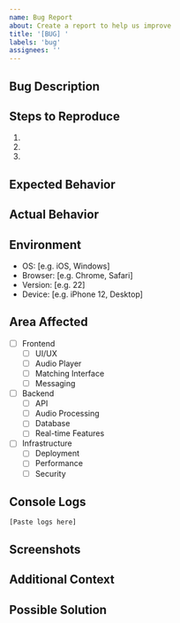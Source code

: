 ```yaml
---
name: Bug Report
about: Create a report to help us improve
title: '[BUG] '
labels: 'bug'
assignees: ''
---
```


## Bug Description
<!-- A clear and concise description of the bug -->

## Steps to Reproduce
1. <!-- First Step -->
2. <!-- Second Step -->
3. <!-- and so on... -->

## Expected Behavior
<!-- What you expected to happen -->

## Actual Behavior
<!-- What actually happened -->

## Environment
- OS: [e.g. iOS, Windows]
- Browser: [e.g. Chrome, Safari]
- Version: [e.g. 22]
- Device: [e.g. iPhone 12, Desktop]

## Area Affected
- [ ] Frontend
  - [ ] UI/UX
  - [ ] Audio Player
  - [ ] Matching Interface
  - [ ] Messaging
- [ ] Backend
  - [ ] API
  - [ ] Audio Processing
  - [ ] Database
  - [ ] Real-time Features
- [ ] Infrastructure
  - [ ] Deployment
  - [ ] Performance
  - [ ] Security

## Console Logs
<!-- If applicable, add console logs -->
```
[Paste logs here]
```

## Screenshots
<!-- If applicable, add screenshots to help explain your problem -->

## Additional Context
<!-- Add any other context about the problem here -->

## Possible Solution
<!-- If you have suggestions on a fix for the bug --> 